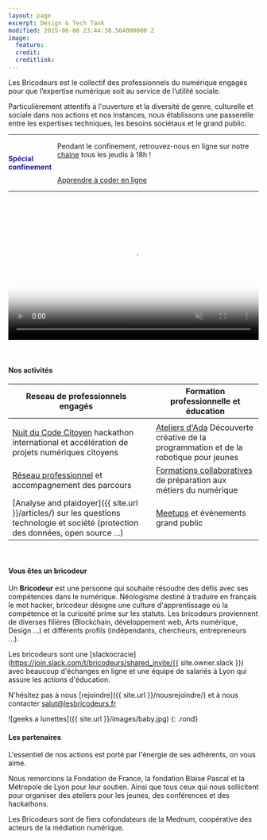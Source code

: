 ```yaml
---
layout: page
excerpt: Design & Tech Tank
modified: 2015-06-08 23:44:38.564000000 Z
image:
  feature: 
  credit: 
  creditlink: 
---
```


Les Bricodeurs est le collectif des professionnels du numérique engagés pour que l’expertise numérique soit au service de l’utilité sociale.

Particulièrement attentifs à l'ouverture et la diversité de genre, culturelle et sociale dans nos actions et nos instances, nous établissons une passerelle entre les expertises techniques, les besoins sociétaux et le grand public.

<!-- _[:gb: English version]({{ site.url }}/english/){: .pull-right}_ -->

---

<div style="display: flex; justify-content: space-between; align-content: center;">
    <h4 style="color: #1b1b99; max-width: 200px; margin: 0;display: flex;align-items: center;">Spécial confinement</h4>
    <div style="max-width: 600px">   
        <p style="margin: 0;">Pendant le confinement, retrouvez-nous en ligne sur notre <a title="chaine" href="https://www.youtube.com/channel/UCgqLeeNkfTsrkjkp2ZzQUWg">chaine</a> tous les jeudis à 18h !</p>
        <br>
        <br>
        <a class="btn-complement" style="margin: 0" href="{{site.url}}/apprendre-a-coder-en-ligne">Apprendre à coder en ligne</a>
    </div>
</div>

---

<br>

<video playsinline autoplay muted loop poster="images/Computer-Cat.jpg" width="600" id="welcome-video" style="margin: 1rem auto; width:100%; max-width: 800px; text-align: center; display: block;">
  <source src="images/lesbricodeursintro.mp4" type="video/mp4">
</video>
<br>

#### Nos activités

| Reseau de professionnels engagés	| | Formation professionnelle et éducation |
|---	|--- |---	|
|	| |	|
|[Nuit du Code Citoyen](https://nuitcodecitoyen.org) hackathon international et accélération de projets numériques citoyens 	| | [Ateliers d'Ada]({{site.url}}/AteliersdAda/) Découverte créative de la programmation et de la robotique pour jeunes |
| [Réseau professionnel](https://join.slack.com/t/bricodeurs/shared_invite/enQtMjk4MDg1NTIxMDI4LWU1MjRhMjlmYmYyYmM3MGRhNjg3YjIzMGRiMzk0YjE4OTYyYzUxZWFkMDE1MTZiZTRiOTBhYTA4YTQ5YTA2NTY) et accompagnement des parcours 	| | [Formations collaboratives]({{site.url}}/preecoledunumerique/) de préparation aux métiers du numérique |
|[Analyse and plaidoyer]({{ site.url }}/articles/) sur les questions technologie et société (protection des données, open source ...) 	| |  [Meetups](https://www.meetup.com/fr-FR/Design-et-technologie-pour-projets-citoyens/) et événements grand public	|

<br>



#### Vous êtes un bricodeur
Un **Bricodeur** est une personne qui souhaite résoudre des défis avec ses compétences dans le numérique. Néologisme destiné à traduire en français le mot hacker, bricodeur désigne une culture d'apprentissage où la compétence et la curiosité prime sur les statuts. Les bricodeurs proviennent de diverses filières (Blockchain, développement web, Arts numérique, Design ...) et différents profils (indépendants, chercheurs, entrepreneurs ...). 

Les bricodeurs sont une [slackocracie](https://join.slack.com/t/bricodeurs/shared_invite/{{ site.owner.slack }}) avec beaucoup d'échanges en ligne et une équipe de salariés à Lyon qui assure les actions d'éducation.

N'hésitez pas à nous [rejoindre]({{ site.url }}/nousrejoindre/) et à nous contacter <a  href="mailto:salut@lesbricodeurs.fr">salut@lesbricodeurs.fr</a>

![geeks a lunettes]({{ site.url }}/images/baby.jpg)
{: .rond}

#### Les partenaires 

L'essentiel de nos actions est porté par l'énergie de ses adhérents, on vous aime.

Nous remercions la Fondation de France, la fondation Blaise Pascal et la Métropole de Lyon pour leur soutien. Ainsi que tous ceux qui nous sollicitent pour organiser des ateliers pour les jeunes, des conférences et des hackathons.

Les Bricodeurs sont de fiers cofondateurs de la Mednum, coopérative des acteurs de la médiation numérique.



